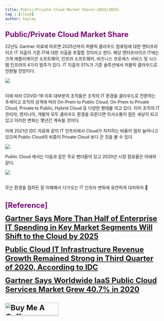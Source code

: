 ```yaml
---
title: Public/Private Cloud Market Share(~2024/2025)
tag : [cloud]
author: hayley
---
```


<font size="5" color="purple"><b>Public/Private Cloud Market Share</b></font>
<p> 22년도 Gartner 자료에 따르면 2025년까지 퍼블릭 클라우드 컴퓨팅에 대한 엔터프라이즈 IT 지출이 기존 IT에 대한 지출을 추월할 것이라고 한다. 해당 엔터프라이즈 IT에는 크게 애플리케이션 소프트웨어, 인프라 소프트웨어, 비즈니스 프로세스 서비스 및 시스템 인프라의 4가지 범주가 있다. IT 지출의 51%가 기존 솔루션에서 퍼블릭 클라우드로 전환될 전망이다. 
<br>
<p><img src="https://www.gartner.com/en/newsroom/press-releases/2022-02-09-gartner-says-more-than-half-of-enterprise-it-spending">  
<br>
<br>
<p>이에 따라 COVID-19 이후 대부분의 조직들은 조직의 IT 환경을 클라우드로 전환하는 추세이고 조직의 성격에 따라 On-Prem to Public Cloud, On-Prem to Private Cloud, Private to Public, Hybrid Cloud 등 다양한 형태를 띄고 있다. 이미 조직의 IT 관리자, 엔지니어, 개발자 모두 클라우드 환경을 모른다면 의사소통이 힘든 세상이 되고 있고 이러한 변화는 몇년간 계속될 것이다.
<br>  
<p>아래 2021년 IDC 자료와 같이 IT 인프라에서 Cloud가 차지하는 비율이 점차 늘어나고 있으며 Public Cloud의 비중이 Private Cloud 보다 큰 것을 볼 수 있다.   
<br>
<p><img src="https://www.idc.com/getfile.dyn?containerId=prUS47279621&attachmentId=47407552">  
<br> 
<p>Public Cloud 에서는 다음과 같은 주요 벤더들이 있고 2020년 시장 점유율은 아래와 같다. 
<br>  
<p><img src="![Image](https://user-images.githubusercontent.com/8789789/160343997-61b49468-b551-4595-8322-bc85758de9ba.png)">
<br>
<br>  
<p>무슨 환경을 접하든 잘 이해해서 다가오는 IT 인프라 변화에 유연하게 대처하자 🙂 
<br>
<br>
<br> <font size="5" color="purple"><b>[Reference]
<p><a href="https://www.gartner.com/en/newsroom/press-releases/2022-02-09-gartner-says-more-than-half-of-enterprise-it-spending">Gartner Says More Than Half of Enterprise IT Spending in Key Market Segments Will Shift to the Cloud by 2025</a>  
<p><a href="https://www.idc.com/getdoc.jsp?containerId=prUS47279621">Public Cloud IT Infrastructure Revenue Growth Remained Strong in Third Quarter of 2020, According to IDC</a>
<p><a href="https://www.gartner.com/en/newsroom/press-releases/2021-06-28-gartner-says-worldwide-iaas-public-cloud-services-market-grew-40-7-percent-in-2020">Gartner Says Worldwide IaaS Public Cloud Services Market Grew 40.7% in 2020</a>  
<br>
<br>  
<a href="https://www.buymeacoffee.com/yhshim17" target="_blank"><img src="https://www.buymeacoffee.com/assets/img/custom_images/orange_img.png" alt="Buy Me A Coffee" style="height: 41px !important;width: 174px !important;box-shadow: 0px 3px 2px 0px rgba(190, 190, 190, 0.5) !important;-webkit-box-shadow: 0px 3px 2px 0px rgba(190, 190, 190, 0.5) !important;" ></a>



